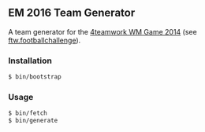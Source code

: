 ## EM 2016 Team Generator

A team generator for the
[4teamwork WM Game 2014](https://emgame2016.4teamwork.ch)
(see
[ftw.footballchallenge](https://github.com/4teamwork/ftw.footballchallenge)).



### Installation

```sh
$ bin/bootstrap
```

### Usage

```sh
$ bin/fetch
$ bin/generate
```
